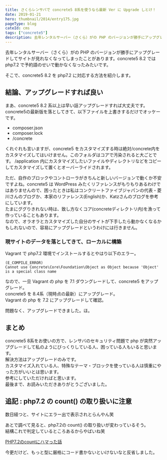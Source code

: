```yaml
---
title: さくらレンサバで concrete5 8系を使うなら最新 Ver に Upgrade しとけ！
date: 2019-01-21
hero: thumbnail/2014/entry175.jpg
pageType: blog
cateId: cms
tags: ["concrete5"]
description: 去年レンタルサーバー（さくら）がの PHP のバージョンが勝手にアップグレードしてサイトが見れなくなってしまったことがあります。concrete5 8.2 では php7.2 で予約語のせいで動かなくなったみたいです。そこで、concrete5 8.2 を php7.2 に対応する方法を紹介します。
---
```

去年レンタルサーバー（さくら）がの PHP のバージョンが勝手にアップグレードしてサイトが見れなくなってしまったことがあります。concrete5 8.2 では php7.2 で予約語のせいで動かなくなったみたいです。

そこで、concrete5 8.2 を php7.2 に対応する方法を紹介します。

<prof></prof>

## 結論、アップグレードすれば良い
まあ、concrete5 8.2 系以上は早い話アップグレードすれば大丈夫です。<br>
concrete5の最新版を落としてきて、以下ファイルを上書きするだけでオッケーです。

* composer.json
* composer.lock
* /concrete

くれぐれも言いますが、concrete5 をカスタマイズする時は絶対/concrete内をカスタマイズしてはいけません。このフォルダはコアで汚染されると大ごとです。
/application 内にカスタマイズしたいファイルやディレクトリなどをコピーしてカスタマイズして置くとオーバーライドされます。

ただ、自作のブロックやコントローラがきちんと新しいバージョンで動くか不安ですよね。concrete5 は WordPress みたくリファレンスがもりもりあるわけではありませんので、困ったときは私はコンクリートファイブジャパンの代表・菱川さんのブログか、本家のリファレンス(English)か、Katzさんのブログを参考にしています。<br>
たまにググりきれない時は、致し方なくコア(concreteディレクトリ内)を漁って作っていることもあります。<br>
なので、オラオラとカスタマイズした自分のサイトが下手したら動かなくなるかもしれないので、容易にアップグレードというわけには行きません。

### 現サイトのデータを落としてきて、ローカルに構築
Vagrant で php7.2 環境でインストールするとやはり以下のエラー。

```
(E_COMPILE_ERROR)
Cannot use Concrete\Core\Foundation\Object as Object because 'Object' is a special class name
```
なので、一旦 Vagrant の php を 7.1 ダウングレードして、concrete5 をアップグレード。<br>
concrete5 を 8.4系（現時点の最新）にアップグレード。<br>
Vagrant の php を 7.2 にアップグレードして確認。

問題なく、アップグレードできました。ほ。

## まとめ
concrete5 8系をお使いの方で、レンサバのセキュリティ問題で php が突然アップグレードして私のようにびっくりしている人、困っている人もいると思います。<br>
解決方法はアップグレードのみです。<br>
カスタマイズ入れている人、特殊なテーマ・ブロックを使っている人は慎重にやった方がいいとは思います。<br>
参考にしていただければと思います。<br>
最後まで、お読みいただきありがとうございました。

## 追記 : php7.2 の count() の取り扱いに注意
数日経つと、サイトにエラー出で表示されとらんやん笑

あとで調べて見ると、php7.2の count() の取り扱いが変わっているそう。<br>
結構これで判定しているところあるからやばいね笑

[PHP7.2のcountにハマった話](https://qiita.com/masaki-ogawa/items/1671d110b2286ececd09)

今更だけど、もっと型に厳格にコード書かないといけないなと反省しました。
